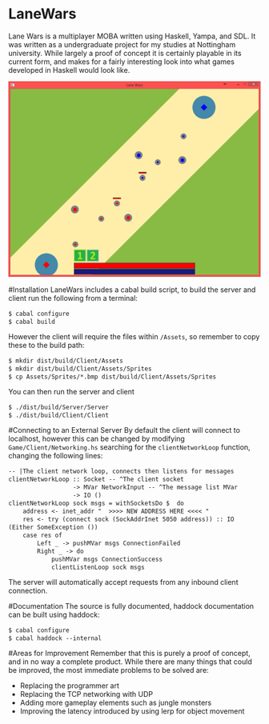# LaneWars
Lane Wars is a multiplayer MOBA written using Haskell, Yampa, and SDL. It was written as a undergraduate project for my studies at Nottingham university.
While largely a proof of concept it is certainly playable in its current form, and makes for a fairly interesting look into what games developed in Haskell would look like. 

![Screenshot](https://github.com/Mattiemus/LaneWars/blob/master/screenshot.png?raw=true)

#Installation
LaneWars includes a cabal build script, to build the server and client run the following from a terminal:

    $ cabal configure
    $ cabal build
    
However the client will require the files within `/Assets`, so remember to copy these to the build path:

    $ mkdir dist/build/Client/Assets
    $ mkdir dist/build/Client/Assets/Sprites
    $ cp Assets/Sprites/*.bmp dist/build/Client/Assets/Sprites
    
You can then run the server and client

    $ ./dist/build/Server/Server
    $ ./dist/build/Client/Client
    
#Connecting to an External Server
By default the client will connect to localhost, however this can be changed by modifying `Game/Client/Networking.hs` searching for the `clientNetworkLoop` function, changing the following lines:

    -- |The client network loop, connects then listens for messages
    clientNetworkLoop :: Socket -- ^The client socket
                      -> MVar NetworkInput -- ^The message list MVar
                      -> IO ()   
    clientNetworkLoop sock msgs = withSocketsDo $  do   
        address <- inet_addr "  >>>> NEW ADDRESS HERE <<<< "
        res <- try (connect sock (SockAddrInet 5050 address)) :: IO (Either SomeException ())
        case res of
            Left _ -> pushMVar msgs ConnectionFailed
            Right _ -> do
                pushMVar msgs ConnectionSuccess
                clientListenLoop sock msgs
    
The server will automatically accept requests from any inbound client connection.
    
#Documentation
The source is fully documented, haddock documentation can be built using haddock:

    $ cabal configure 
    $ cabal haddock --internal

#Areas for Improvement
Remember that this is purely a proof of concept, and in no way a complete product. While there are many things that could be improved, the most immediate problems to be solved are:

 * Replacing the programmer art 
 * Replacing the TCP networking with UDP
 * Adding more gameplay elements such as jungle monsters
 * Improving the latency introduced by using lerp for object movement
